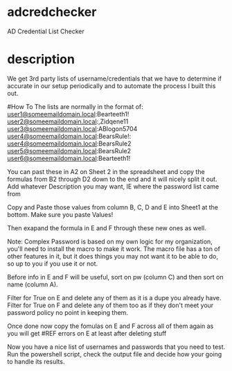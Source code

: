 # adcredchecker
AD Credential List Checker

# description
We get 3rd party lists of username/credentials that we have to determine if accurate in our setup periodically and to automate the process I built this out.

#How To
The lists are normally in the format of:
user1@someemaildomain.local:Bearteeth1!
user2@someemaildomain.local:,Zidqene11
user3@someemaildomain.local:ABlogon5704
user4@someemaildomain.local:BearsRule!:
user4@someemaildomain.local:BearsRule2
user5@someemaildomain.local:BearsRule2
user6@someemaildomain.local:Bearteeth1!

You can past these in A2 on Sheet 2 in the spreadsheet and copy the formulas from B2 through D2 down to the end and it will nicely split it out.  Add whatever Description you may want, IE where the password list came from

Copy and Paste those values from column B, C, D and E into Sheet1 at the bottom.  Make sure you paste Values!

Then exapand the formula in E and F through these new ones as well.

Note:  Complex Password is based on my own logic for my organization, you'll need to install the macro to make it work.  The macro file has a ton of other features in it, but it does things you may not want it to be able to do, so up to you if you use it or not.

Before info in E and F will be useful, sort on pw (column C) and then sort on name (column A).

Filter for True on E and delete any of them as it is a dupe you already have.  
Filter for True on F and delete any of them too as if they don't meet your password policy no point in keeping them.

Once done now copy the fomulas on E and F across all of them again as you will get #REF errors on E at least after deleting stuff

Now you have a nice list of usernames and passwords that you need to test.  Run the powershell script, check the output file and decide how your going to handle its results.
